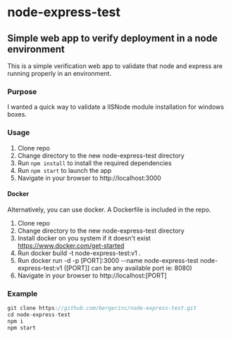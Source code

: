 # node-express-test
## Simple web app to verify deployment in a node environment

This is a simple verification web app to validate that node and express are running properly in an environment. 

### Purpose
I wanted a quick way to validate a IISNode module installation for windows boxes.

### Usage
1. Clone repo 
2. Change directory to the new node-express-test directory
3. Run `npm install` to install the required dependencies
4. Run `npm start` to launch the app
6. Navigate in your browser to http://localhost:3000

#### Docker
Alternatively, you can use docker. A Dockerfile is included in the repo.

1. Clone repo 
2. Change directory to the new node-express-test directory
3. Install docker on you system if it doesn't exist https://www.docker.com/get-started
3. Run docker build -t node-express-test:v1 .
4. Run docker run -d -p [PORT]:3000 --name node-express-test node-express-test:v1 ([PORT]] can be any available port ie: 8080)
5. Navigate in your browser to http://localhost:[PORT]

### Example
```javascript 
git clone https://github.com/bergerinc/node-express-test.git
cd node-express-test
npm i
npm start
```



